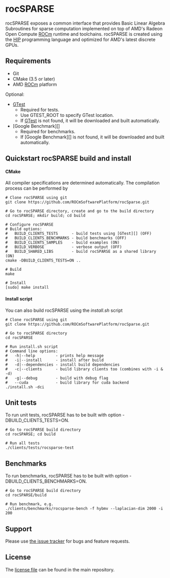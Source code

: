 # rocSPARSE
rocSPARSE exposes a common interface that provides Basic Linear Algebra Subroutines for sparse computation implemented on top of AMD's Radeon Open Compute [ROCm][] runtime and toolchains. rocSPARSE is created using the [HIP][] programming language and optimized for AMD's latest discrete GPUs.

## Requirements
* Git
* CMake (3.5 or later)
* AMD [ROCm] platform

Optional:
* [GTest][]
  * Required for tests.
  * Use GTEST_ROOT to specify GTest location.
  * If [GTest][] is not found, it will be downloaded and built automatically.
* [Google Benchmark][]
  * Required for benchmarks.
  * If [Google Benchmark][] is not found, it will be downloaded and built automatically.

## Quickstart rocSPARSE build and install

#### CMake
All compiler specifications are determined automatically. The compilation process can be performed by
```
# Clone rocSPARSE using git
git clone https://github.com/ROCmSoftwarePlatform/rocSparse.git

# Go to rocSPARSE directory, create and go to the build directory
cd rocSPARSE; mkdir build; cd build

# Configure rocSPARSE
# Build options:
#   BUILD_CLIENTS_TESTS      - build tests using [GTest][] (OFF)
#   BUILD_CLIENTS_BENCHMARKS - build benchmarks (OFF)
#   BUILD_CLIENTS_SAMPLES    - build examples (ON)
#   BUILD_VERBOSE            - verbose output (OFF)
#   BUILD_SHARED_LIBS        - build rocSPARSE as a shared library (ON)
cmake -DBUILD_CLIENTS_TESTS=ON ..

# Build
make

# Install
[sudo] make install
```

#### Install script
You can also build rocSPARSE using the *install.sh* script
```
# Clone rocSPARSE using git
git clone https://github.com/ROCmSoftwarePlatform/rocSparse.git

# Go to rocSPARSE directory
cd rocSPARSE

# Run install.sh script
# Command line options:
#   -h|--help         - prints help message
#   -i|--install      - install after build
#   -d|--dependencies - install build dependencies
#   -c|--clients      - build library clients too (combines with -i & -d)
#   -g|--debug        - build with debug flag
#   --cuda            - build library for cuda backend
./install.sh -dci
```

## Unit tests
To run unit tests, rocSPARSE has to be built with option -DBUILD_CLIENTS_TESTS=ON.
```
# Go to rocSPARSE build directory
cd rocSPARSE; cd build

# Run all tests
./clients/tests/rocsparse-test
```

## Benchmarks
To run benchmarks, rocSPARSE has to be built with option -DBUILD_CLIENTS_BENCHMARKS=ON.
```
# Go to rocSPARSE build directory
cd rocSPARSE/build

# Run benchmark, e.g.
./clients/benchmarks/rocsparse-bench -f hybmv --laplacian-dim 2000 -i 200
```

## Support
Please use [the issue tracker][] for bugs and feature requests.

## License
The [license file][] can be found in the main repository.



[ROCm]: https://github.com/RadeonOpenCompute/ROCm
[HIP]: https://github.com/GPUOpen-ProfessionalCompute-Tools/HIP/
[GTest]: https://github.com/google/googletest
[the issue tracker]: https://github.com/ROCmSoftwarePlatform/rocSparse/issues
[license file]: ./LICENSE.md
